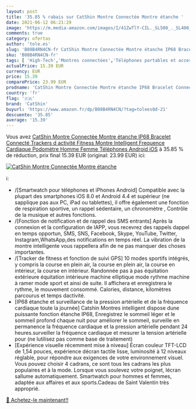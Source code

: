```yaml
---
layout: post
title: '35.85 % rabais sur CatShin Montre Connectée Montre étanche '
date: 2021-06-12 06:21:29
image: 'https://m.media-amazon.com/images/I/41ZwTlY-CIL._SL500_._SL400_.jpg'
comments: true
category: ofertas
author: 'tole.es'
slug: 'B08B4RN4CN-fr CatShin Montre Connectée Montre étanche IP68 Bracelet...'
sku: 'B08B4RN4CN-fr'
tags: [ 'High-Tech','Montres connectées','Téléphones portables et accessoires','catshin', ]
actualPrice: 15.39 EUR
currency: EUR
price: 15.39
comparePrice: 23.99 EUR
prodname: 'CatShin Montre Connectée Montre étanche IP68 Bracelet Connecté Trackers d activité Fitness Montre Intelligent Frequence Cardiaque Podomètre Homme Femme Téléphones Android iOS'
country: 'fr'
flag: '🇫🇷'
brand: 'CatShin'
buyurl: 'https://www.amazon.fr/dp/B08B4RN4CN/?tag=tolees0d-21'
descuento: '35.85'
average: '15.39'
---
```


Vous avez [CatShin Montre Connectée Montre étanche IP68 Bracelet Connecté Trackers d activité Fitness Montre Intelligent Frequence Cardiaque Podomètre Homme Femme Téléphones Android iOS](https://www.amazon.fr/dp/B08B4RN4CN/?tag=tolees0d-21)  à  35.85 % de réduction, prix final  15.39 EUR (original: 23.99 EUR) ici:

[![CatShin Montre Connectée Montre étanche ](https://m.media-amazon.com/images/I/41ZwTlY-CIL._SL500_._SL400_.jpg)](https://www.amazon.fr/dp/B08B4RN4CN/?tag=tolees0d-21)

ℹ️:

- /[Smartwatch pour téléphones et iPhones Android] Compatible avec la plupart des smartphones iOS 8.0 et Android 4.4 et supérieur (ne sapplique pas aux PC, iPad ou tablettes), il offre également une fonction de respiration sportive, un rappel sédentaire, un chronomètre , Contrôle de la musique et autres fonctions.
- /[Fonction de notification et de rappel des SMS entrants] Après la connexion et la configuration de lAPP, vous recevrez des rappels dappel en temps opportun, SMS, SNS, Facebook, Skype, YouTube, Twitter, Instagram,WhatsApp,des notifications en temps réel. La vibration de la montre intelligente vous rappellera afin de ne pas manquer des choses importantes.
- /[Tracker de fitness et fonction de suivi GPS] 10 modes sportifs intégrés, y compris la course en plein air, la course en plein air, la course en intérieur, la course en intérieur. Randonnée pas à pas équitation extérieure équitation intérieure machine elliptique mode rythme machine à ramer mode sport et ainsi de suite. Il affichera et enregistrera le rythme, le mouvement consommé. Calories, distance, kilomètres parcourus et temps dactivité.
- [IP68 étanche et surveillance de la pression artérielle et de la fréquence cardiaque toute la journée] Catshin Montres intelligent dispose dune puissante fonction étanche IP68, Enregistrez le sommeil léger et le sommeil profond chaque nuit pour améliorer le sommeil, surveille en permanence la fréquence cardiaque et la pression artérielle pendant 24 heures.surveiller la fréquence cardiaque et mesurer la tension artérielle pour (ne lutilisez pas comme base de traitement)
- [Expérience visuelle récemment mise à niveau] Écran couleur TFT-LCD de 1,54 pouces, expérience décran tactile lisse, luminosité à 12 niveaux réglable, pour répondre aux exigences de votre environnement visuel. Vous pouvez choisir 4 cadrans, ce sont tous les cadrans les plus populaires et à la mode. Lorsque vous soulevez votre poignet, lécran sallume automatiquement. Smartwatch pour hommes et femmes, adaptée aux affaires et aux sports.Cadeau de Saint Valentin très approprié.

[🛒 Achetez-le maintenant!!](https://www.amazon.fr/dp/B08B4RN4CN/?tag=tolees0d-21)
